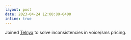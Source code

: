 ```yaml
---
layout: post
date: 2023-04-24 12:00:00-0400
inline: true
---
```


Joined [Telnyx](https://icece.buet.ac.bd) to solve inconsistencies in voice/sms pricing.
